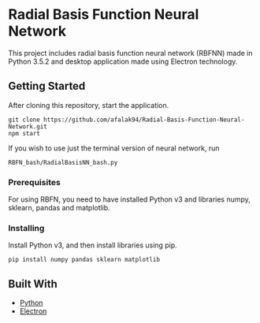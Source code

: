 # Radial Basis Function Neural Network

This project includes radial basis function neural network (RBFNN) made in Python 3.5.2 and desktop application made using Electron technology.

## Getting Started

After cloning this repository, start the application.
```
git clone https://github.com/afalak94/Radial-Basis-Function-Neural-Network.git
npm start
```

If you wish to use just the terminal version of neural network, run 
```
RBFN_bash/RadialBasisNN_bash.py
```

### Prerequisites

For using RBFN, you need to have installed Python v3 and libraries numpy, sklearn, pandas and matplotlib.

### Installing

Install Python v3, and then install libraries using pip.
```
pip install numpy pandas sklearn matplotlib
```

## Built With

* [Python](https://www.python.org/)
* [Electron](https://electronjs.org/)
